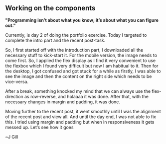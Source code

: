 ## Working on the components
**"Programming isn’t about what you know; it’s about what you can figure out."**

Currently, is day 2 of doing the portfolio exercise. Today I targeted to complete the intro part and the recent post-task. 

So, I first started off with the introduction part, I downloaded all the necessary stuff to kick-start it. For the mobile version, the image needs to come first. So, I applied the flex display as I find it very convenient to use the flexbox which I found very difficult but now I am habitual to it. Then for the desktop, I got confused and got stuck for a while as firstly, I was able to see the image and then the content on the right side which needs to be vice-versa. 

After a break, something knocked my mind that we can always use the flex-direction as row-reverse, and holaaaa it was done. After that, with the necessary changes in margin and padding, it was done. 

Moving further to the recent post, it went smoothly until I was the alignment of the recent post and view all. And until the day end, I was not able to fix this. I tried using margin and padding but when in responsiveness it gets messed up. 
Let’s see how it goes

~J Gill
